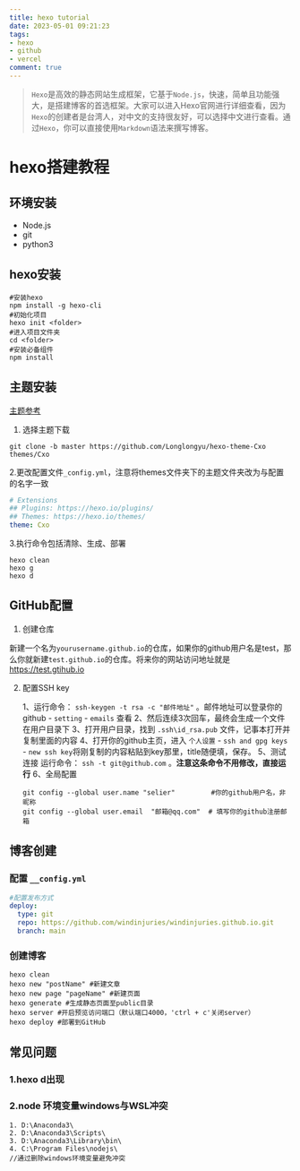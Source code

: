 ```yaml
---
title: hexo tutorial
date: 2023-05-01 09:21:23
tags:
- hexo
- github
- vercel
comment: true
---
```


> `Hexo`是高效的静态网站生成框架，它基于`Node.js`，快速，简单且功能强大，是搭建博客的首选框架。大家可以进入Hexo官网进行详细查看，因为`Hexo`的创建者是台湾人，对中文的支持很友好，可以选择中文进行查看。通过`Hexo`，你可以直接使用`Markdown`语法来撰写博客。

# hexo搭建教程

## 环境安装

- Node.js
- git
- python3

## hexo安装

```shell
#安装hexo
npm install -g hexo-cli 
#初始化项目
hexo init <folder>     
#进入项目文件夹
cd <folder> 
#安装必备组件
npm install
```

## 主题安装

[主题参考](https://hexo.io/themes/)

1. 选择主题下载

```shell
git clone -b master https://github.com/Longlongyu/hexo-theme-Cxo themes/Cxo
```

2.更改配置文件`_config.yml`，注意将themes文件夹下的主题文件夹改为与配置的名字一致

```yaml
# Extensions
## Plugins: https://hexo.io/plugins/
## Themes: https://hexo.io/themes/
theme: Cxo
```

3.执行命令包括清除、生成、部署

```shell
hexo clean 
hexo g 
hexo d
```

## GitHub配置

1. 创建仓库

新建一个名为`yourusername.github.io`的仓库，如果你的github用户名是test，那么你就新建`test.github.io`的仓库。将来你的网站访问地址就是 https://test.gtihub.io

2. 配置SSH key
   
   1、运行命令： `ssh-keygen -t rsa -c "邮件地址"` 。邮件地址可以登录你的github - `setting` - `emails` 查看
   2、然后连续3次回车，最终会生成一个文件在用户目录下
   3、打开用户目录，找到 `.ssh\id_rsa.pub` 文件，记事本打开并复制里面的内容
   4、打开你的github主页，进入 `个人设置` - `ssh and gpg keys` - `new ssh key`将刚复制的内容粘贴到key那里，title随便填，保存。
   5、测试连接 运行命令： `ssh -t git@github.com` 。**注意这条命令不用修改，直接运行**
   6、全局配置
   
   ```shell
   git config --global user.name "selier"         #你的github用户名，非昵称
   git config --global user.email  "邮箱@qq.com"  # 填写你的github注册邮箱
   ```

## 博客创建

### 配置 `__config.yml`

```yaml
#配置发布方式
deploy:
  type: git
  repo: https://github.com/windinjuries/windinjuries.github.io.git
  branch: main
```

### 创建博客

```shell
hexo clean 
hexo new "postName" #新建文章
hexo new page "pageName" #新建页面
hexo generate #生成静态页面至public目录
hexo server #开启预览访问端口（默认端口4000，'ctrl + c'关闭server）
hexo deploy #部署到GitHub
```

## 常见问题

### 1.hexo d出现

### 2.node 环境变量windows与WSL冲突

```shell
1. D:\Anaconda3\
2. D:\Anaconda3\Scripts\
3. D:\Anaconda3\Library\bin\
4. C:\Program Files\nodejs\
//通过删除windows环境变量避免冲突
```

